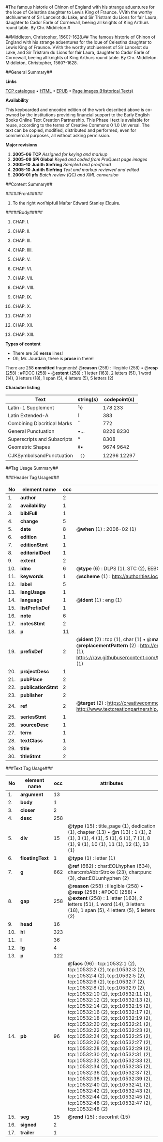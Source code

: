 #The famous historie of Chinon of England with his strange aduentures for the loue of Celestina daughter to Lewis King of Fraunce. VVith the worthy atchiuement of Sir Lancelot du Lake, and Sir Tristram du Lions for fair Laura, daughter to Cador Earle of Cornewall, beeing all knights of King Arthurs round table. By Chr. Middleton.#

##Middleton, Christopher, 1560?-1628.##
The famous historie of Chinon of England with his strange aduentures for the loue of Celestina daughter to Lewis King of Fraunce. VVith the worthy atchiuement of Sir Lancelot du Lake, and Sir Tristram du Lions for fair Laura, daughter to Cador Earle of Cornewall, beeing all knights of King Arthurs round table. By Chr. Middleton.
Middleton, Christopher, 1560?-1628.

##General Summary##

**Links**

[TCP catalogue](http://www.ota.ox.ac.uk/tcp/)  • 
[HTML](http://tei.it.ox.ac.uk/tcp/Texts-HTML/free/A07/A07482.html)  • 
[EPUB](http://tei.it.ox.ac.uk/tcp/Texts-EPUB/free/A07/A07482.epub) • 
[Page images (Historical Texts)](https://data.historicaltexts.jisc.ac.uk/view?pubId=eebo-99845622e&pageId=eebo-99845622e-10532-1)

**Availability**

This keyboarded and encoded edition of the
	       work described above is co-owned by the institutions
	       providing financial support to the Early English Books
	       Online Text Creation Partnership. This Phase I text is
	       available for reuse, according to the terms of Creative
	       Commons 0 1.0 Universal. The text can be copied,
	       modified, distributed and performed, even for
	       commercial purposes, all without asking permission.

**Major revisions**

1. __2005-06__ __TCP__ *Assigned for keying and markup*
1. __2005-09__ __SPi Global__ *Keyed and coded from ProQuest page images*
1. __2005-10__ __Judith Siefring__ *Sampled and proofread*
1. __2005-10__ __Judith Siefring__ *Text and markup reviewed and edited*
1. __2006-01__ __pfs__ *Batch review (QC) and XML conversion*

##Content Summary##

#####Front#####

1. To the right worſhipfull Maſter Edward Stanley Eſquire.

#####Body#####

1. CHAP. I.

1. CHAP. II.

1. CHAP. III. 

1. CHAP. IIII. 

1. CHAP. V.

1. CHAP. VI.

1. CHAP. VII.

1. CHAP. VIII. 

1. CHAP. IX.

1. CHAP. X.

1. CHAP. XI 

1. CHAP. XII.

1. CHAP. XIII. 

**Types of content**

  * There are 36 **verse** lines!
  * Oh, Mr. Jourdain, there is **prose** in there!

There are 258 **ommitted** fragments! 
 @__reason__ (258) : illegible (258)  •  @__resp__ (258) : #PDCC (258)  •  @__extent__ (258) : 1 letter (163), 2 letters (51), 1 word (14), 3 letters (18), 1 span (5), 4 letters (5), 5 letters (2)

**Character listing**


|Text|string(s)|codepoint(s)|
|---|---|---|
|Latin-1 Supplement|²é|178 233|
|Latin Extended-A|ſ|383|
|Combining             Diacritical Marks|̄|772|
|General Punctuation|•…|8226 8230|
|Superscripts             and Subscripts|⁴|8308|
|Geometric Shapes|◊▪|9674 9642|
|CJKSymbolsandPunctuation|〈〉|12296 12297|

##Tag Usage Summary##

###Header Tag Usage###

|No|element name|occ|attributes|
|---|---|---|---|
|1.|__author__|2||
|2.|__availability__|1||
|3.|__biblFull__|1||
|4.|__change__|5||
|5.|__date__|8| @__when__ (1) : 2006-02 (1)|
|6.|__edition__|1||
|7.|__editionStmt__|1||
|8.|__editorialDecl__|1||
|9.|__extent__|2||
|10.|__idno__|6| @__type__ (6) : DLPS (1), STC (2), EEBO-CITATION (1), PROQUEST (1), VID (1)|
|11.|__keywords__|1| @__scheme__ (1) : http://authorities.loc.gov/ (1)|
|12.|__label__|5||
|13.|__langUsage__|1||
|14.|__language__|1| @__ident__ (1) : eng (1)|
|15.|__listPrefixDef__|1||
|16.|__note__|6||
|17.|__notesStmt__|2||
|18.|__p__|11||
|19.|__prefixDef__|2| @__ident__ (2) : tcp (1), char (1)  •  @__matchPattern__ (2) : ([0-9\-]+):([0-9IVX]+) (1), (.+) (1)  •  @__replacementPattern__ (2) : http://eebo.chadwyck.com/downloadtiff?vid=$1&page=$2 (1), https://raw.githubusercontent.com/textcreationpartnership/Texts/master/tcpchars.xml#$1 (1)|
|20.|__projectDesc__|1||
|21.|__pubPlace__|2||
|22.|__publicationStmt__|2||
|23.|__publisher__|2||
|24.|__ref__|2| @__target__ (2) : https://creativecommons.org/publicdomain/zero/1.0/ (1), http://www.textcreationpartnership.org/docs/. (1)|
|25.|__seriesStmt__|1||
|26.|__sourceDesc__|1||
|27.|__term__|1||
|28.|__textClass__|1||
|29.|__title__|3||
|30.|__titleStmt__|2||


###Text Tag Usage###

|No|element name|occ|attributes|
|---|---|---|---|
|1.|__argument__|13||
|2.|__body__|1||
|3.|__closer__|2||
|4.|__desc__|258||
|5.|__div__|15| @__type__ (15) : title_page (1), dedication (1), chapter (13)  •  @__n__ (13) : 1 (1), 2 (1), 3 (1), 4 (1), 5 (1), 6 (1), 7 (1), 8 (1), 9 (1), 10 (1), 11 (1), 12 (1), 13 (1)|
|6.|__floatingText__|1| @__type__ (1) : letter (1)|
|7.|__g__|662| @__ref__ (662) : char:EOLhyphen (634), char:cmbAbbrStroke (23), char:punc (3), char:EOLunhyphen (2)|
|8.|__gap__|258| @__reason__ (258) : illegible (258)  •  @__resp__ (258) : #PDCC (258)  •  @__extent__ (258) : 1 letter (163), 2 letters (51), 1 word (14), 3 letters (18), 1 span (5), 4 letters (5), 5 letters (2)|
|9.|__head__|16||
|10.|__hi__|323||
|11.|__l__|36||
|12.|__lg__|4||
|13.|__p__|122||
|14.|__pb__|96| @__facs__ (96) : tcp:10532:1 (2), tcp:10532:2 (2), tcp:10532:3 (2), tcp:10532:4 (2), tcp:10532:5 (2), tcp:10532:6 (2), tcp:10532:7 (2), tcp:10532:8 (2), tcp:10532:9 (2), tcp:10532:10 (2), tcp:10532:11 (2), tcp:10532:12 (2), tcp:10532:13 (2), tcp:10532:14 (2), tcp:10532:15 (2), tcp:10532:16 (2), tcp:10532:17 (2), tcp:10532:18 (2), tcp:10532:19 (2), tcp:10532:20 (2), tcp:10532:21 (2), tcp:10532:22 (2), tcp:10532:23 (2), tcp:10532:24 (2), tcp:10532:25 (2), tcp:10532:26 (2), tcp:10532:27 (2), tcp:10532:28 (2), tcp:10532:29 (2), tcp:10532:30 (2), tcp:10532:31 (2), tcp:10532:32 (2), tcp:10532:33 (2), tcp:10532:34 (2), tcp:10532:35 (2), tcp:10532:36 (2), tcp:10532:37 (2), tcp:10532:38 (2), tcp:10532:39 (2), tcp:10532:40 (2), tcp:10532:41 (2), tcp:10532:42 (2), tcp:10532:43 (2), tcp:10532:44 (2), tcp:10532:45 (2), tcp:10532:46 (2), tcp:10532:47 (2), tcp:10532:48 (2)|
|15.|__seg__|15| @__rend__ (15) : decorInit (15)|
|16.|__signed__|2||
|17.|__trailer__|1||
